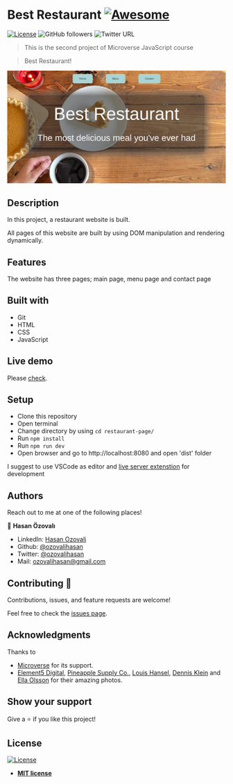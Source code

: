 # Best Restaurant [![Awesome](https://cdn.rawgit.com/sindresorhus/awesome/d7305f38d29fed78fa85652e3a63e154dd8e8829/media/badge.svg)](https://github.com/ozovalihasan/restaurant-page)

[![License](https://img.shields.io/badge/License-MIT-green.svg)]()
![GitHub followers](https://img.shields.io/github/followers/ozovalihasan?label=ozovalihasan&style=social)
![Twitter URL](https://img.shields.io/twitter/follow/ozovalihasan?label=Follow&style=social)

> This is the second project of Microverse JavaScript course

> Best Restaurant!

![restaurant-page](./public/screenshot-project.jpg)

## Description

In this project, a restaurant website is built.

All pages of this website are built by using DOM manipulation and rendering dynamically.

## Features

The website has three pages; main page, menu page and contact page

## Built with

- Git
- HTML
- CSS
- JavaScript

## Live demo

Please [check](https://raw.githack.com/ozovalihasan/restaurant-page/main-parts/dist/index.html).

## Setup

- Clone this repository
- Open terminal
- Change directory by using `cd restaurant-page/`
- Run `npm install`
- Run `npm run dev`
- Open browser and go to http://localhost:8080 and open 'dist' folder

I suggest to use VSCode as editor and [live server extenstion](https://marketplace.visualstudio.com/items?itemName=ritwickdey.LiveServer) for development

## Authors

Reach out to me at one of the following places!

👤 **Hasan Özovalı**

- LinkedIn: [Hasan Ozovali](https://www.linkedin.com/in/hasan-ozovali/)
- Github: [@ozovalihasan](https://github.com/ozovalihasan)
- Twitter: [@ozovalihasan](https://twitter.com/ozovalihasan)
- Mail: [ozovalihasan@gmail.com](ozovalihasan@gmail.com)

## Contributing 🤝

Contributions, issues, and feature requests are welcome!

Feel free to check the [issues page](https://github.com/ozovalihasan/restaurant-page/issues).

## Acknowledgments

Thanks to

- [Microverse](http://microverse.org/) for its support.
- [Element5 Digital](https://unsplash.com/@element5digital), [Pineapple Supply Co.](https://unsplash.com/@pineapple), [Louis Hansel](https://unsplash.com/@louishansel), [Dennis Klein](https://unsplash.com/@klein2) and [Ella Olsson](https://unsplash.com/@ellaolsson) for their amazing photos.

## Show your support

Give a ⭐️ if you like this project!

## License

[![License](http://img.shields.io/:license-mit-blue.svg?style=flat-square)](http://badges.mit-license.org)

- **[MIT license](http://opensource.org/licenses/mit-license.php)**
